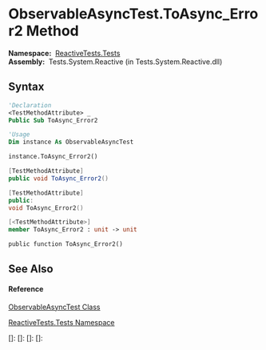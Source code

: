 # ObservableAsyncTest.ToAsync\_Error2 Method

**Namespace:**  [ReactiveTests.Tests](ReactiveTests.Tests\ReactiveTests.Tests.md)  
**Assembly:**  Tests.System.Reactive (in Tests.System.Reactive.dll)

## Syntax

```vb
'Declaration
<TestMethodAttribute> _
Public Sub ToAsync_Error2
```

```vb
'Usage
Dim instance As ObservableAsyncTest

instance.ToAsync_Error2()
```

```csharp
[TestMethodAttribute]
public void ToAsync_Error2()
```

```c++
[TestMethodAttribute]
public:
void ToAsync_Error2()
```

```fsharp
[<TestMethodAttribute>]
member ToAsync_Error2 : unit -> unit 
```

```jscript
public function ToAsync_Error2()
```

## See Also

#### Reference

[ObservableAsyncTest Class](ObservableAsyncTest\ObservableAsyncTest.md)

[ReactiveTests.Tests Namespace](ReactiveTests.Tests\ReactiveTests.Tests.md)

[]: 
[]: 
[]: 
[]: 